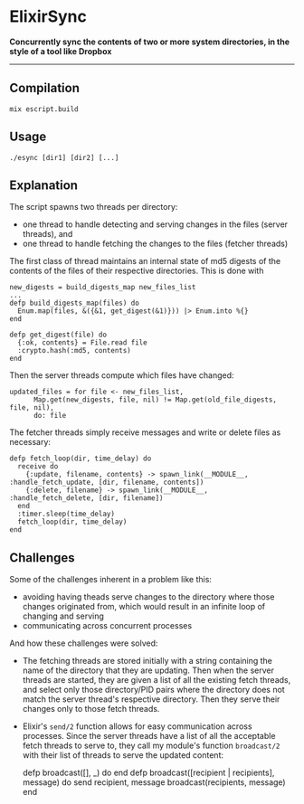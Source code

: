 # ElixirSync
**Concurrently sync the contents of two or more system directories, in the style of a tool like Dropbox**
***
## Compilation
    mix escript.build
    
## Usage
    ./esync [dir1] [dir2] [...]
    
## Explanation
The script spawns two threads per directory:
* one thread to handle detecting and serving changes in the files (server threads), and
* one thread to handle fetching the changes to the files (fetcher threads)
 
The first class of thread maintains an internal state of md5 digests of the contents of the files of their respective directories.  This is done with  

    new_digests = build_digests_map new_files_list
    ...
    defp build_digests_map(files) do
      Enum.map(files, &({&1, get_digest(&1)})) |> Enum.into %{}
    end

    defp get_digest(file) do
      {:ok, contents} = File.read file
      :crypto.hash(:md5, contents)
    end


Then the server threads compute which files have changed:
    
    updated_files = for file <- new_files_list,
          Map.get(new_digests, file, nil) != Map.get(old_file_digests, file, nil),
          do: file

The fetcher threads simply receive messages and write or delete files as necessary:

    defp fetch_loop(dir, time_delay) do
      receive do
        {:update, filename, contents} -> spawn_link(__MODULE__, :handle_fetch_update, [dir, filename, contents])
        {:delete, filename} -> spawn_link(__MODULE__, :handle_fetch_delete, [dir, filename])
      end
      :timer.sleep(time_delay)
      fetch_loop(dir, time_delay)
    end

## Challenges
Some of the challenges inherent in a problem like this:
* avoiding having theads serve changes to the directory where those changes originated from, which would result in an infinite loop of changing and serving
* communicating across concurrent processes

And how these challenges were solved:
* The fetching threads are stored initially with a string containing the name of the directory that they are updating.  Then when the server threads are started, they are given a list of all the existing fetch threads, and select only those directory/PID pairs where the directory does not match the server thread's respective directory.  Then they serve their changes only to those fetch threads.
* Elixir's `send/2` function allows for easy communication across processes.  Since the server threads have a list of all the acceptable fetch threads to serve to, they call my module's function `broadcast/2` with their list of threads to serve the updated content:


    defp broadcast([], _) do end
    defp broadcast([recipient | recipients], message) do
      send recipient, message
      broadcast(recipients, message)
    end
